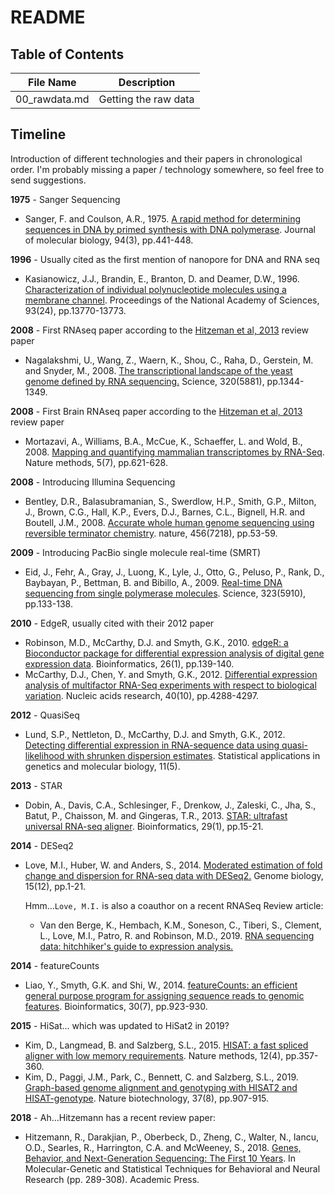 # README

## Table of Contents

| File Name | Description |
| -- | -- |
|00_rawdata.md | Getting the raw data |

## Timeline

Introduction of different technologies and their papers in chronological order. I'm probably missing a paper / technology somewhere, so feel free to send suggestions.

**1975** - Sanger Sequencing

* Sanger, F. and Coulson, A.R., 1975. [A rapid method for determining sequences in DNA by primed synthesis with DNA polymerase](https://www.semanticscholar.org/paper/A-rapid-method-for-determining-sequences-in-DNA-by-Sanger-Coulson/8ae9a57dbb5c0a7bbaa13f0ef3fde7a5cd027cd1). Journal of molecular biology, 94(3), pp.441-448.

**1996** - Usually cited as the first mention of nanopore for DNA and RNA seq

* Kasianowicz, J.J., Brandin, E., Branton, D. and Deamer, D.W., 1996. [Characterization of individual polynucleotide molecules using a membrane channel](https://www.semanticscholar.org/paper/Characterization-of-individual-polynucleotide-using-Kasianowicz-Brandin/4f05f0170b5ca6caabd351e2f6f2b1ec10d8a4a8). Proceedings of the National Academy of Sciences, 93(24), pp.13770-13773.

**2008** - First RNAseq paper according to the [Hitzeman et al, 2013](https://www.semanticscholar.org/paper/Genes%2C-behavior-and-next-generation-RNA-sequencing.-Hitzemann-Bottomly/9c05cc4538a272adc0006a2d3e1967b34ce6d1c8) review paper

* Nagalakshmi, U., Wang, Z., Waern, K., Shou, C., Raha, D., Gerstein, M. and Snyder, M., 2008. [The transcriptional landscape of the yeast genome defined by RNA sequencing.](https://www.semanticscholar.org/paper/The-Transcriptional-Landscape-of-the-Yeast-Genome-Nagalakshmi-Wang/447bf5edc72aa9b8c96f841ff11e8f47e89d2ec4) Science, 320(5881), pp.1344-1349.

**2008** - First Brain RNAseq paper according to the [Hitzeman et al, 2013](https://www.semanticscholar.org/paper/Genes%2C-behavior-and-next-generation-RNA-sequencing.-Hitzemann-Bottomly/9c05cc4538a272adc0006a2d3e1967b34ce6d1c8) review paper

* Mortazavi, A., Williams, B.A., McCue, K., Schaeffer, L. and Wold, B., 2008. [Mapping and quantifying mammalian transcriptomes by RNA-Seq](https://www.semanticscholar.org/paper/Mapping-and-quantifying-mammalian-transcriptomes-by-Mortazavi-Williams/ef117c95b92b68b751143155022a5c1a600afe5c). Nature methods, 5(7), pp.621-628.

**2008** - Introducing Illumina Sequencing

* Bentley, D.R., Balasubramanian, S., Swerdlow, H.P., Smith, G.P., Milton, J., Brown, C.G., Hall, K.P., Evers, D.J., Barnes, C.L., Bignell, H.R. and Boutell, J.M., 2008. [Accurate whole human genome sequencing using reversible terminator chemistry](https://www.semanticscholar.org/paper/Accurate-Whole-Human-Genome-Sequencing-using-Bentley-Balasubramanian/6dad16a6941b204c2f5f95d9cda6d0124d5a1a7b). nature, 456(7218), pp.53-59.

**2009** - Introducing PacBio single molecule real-time (SMRT)

* Eid, J., Fehr, A., Gray, J., Luong, K., Lyle, J., Otto, G., Peluso, P., Rank, D., Baybayan, P., Bettman, B. and Bibillo, A., 2009. [Real-time DNA sequencing from single polymerase molecules](https://www.semanticscholar.org/paper/Real-Time-DNA-Sequencing-from-Single-Polymerase-Eid-Fehr/b0588d6e0753e7e3f82c4aa4f1609764179b12de). Science, 323(5910), pp.133-138.

**2010** - EdgeR, usually cited with their 2012 paper

* Robinson, M.D., McCarthy, D.J. and Smyth, G.K., 2010. [edgeR: a Bioconductor package for differential expression analysis of digital gene expression data](https://www.semanticscholar.org/paper/edgeR%3A-a-Bioconductor-package-for-differential-of-Robinson-McCarthy/ec3d71a2fdd01968a6dc638ee261715a0f118c1e). Bioinformatics, 26(1), pp.139-140.
* McCarthy, D.J., Chen, Y. and Smyth, G.K., 2012. [Differential expression analysis of multifactor RNA-Seq experiments with respect to biological variation](https://www.semanticscholar.org/paper/Differential-expression-analysis-of-multifactor-to-McCarthy-Chen/571c3ea8cabd16ab0ae7a1a3495d3f3aca918e23). Nucleic acids research, 40(10), pp.4288-4297.

**2012** - QuasiSeq

* Lund, S.P., Nettleton, D., McCarthy, D.J. and Smyth, G.K., 2012. [Detecting differential expression in RNA-sequence data using quasi-likelihood with shrunken dispersion estimates](https://www.semanticscholar.org/paper/Detecting-Differential-Expression-in-RNA-sequence-Lund-Nettleton/701cae7fb41417989c384bcd8268a620c4669ca4). Statistical applications in genetics and molecular biology, 11(5).

**2013** - STAR

* Dobin, A., Davis, C.A., Schlesinger, F., Drenkow, J., Zaleski, C., Jha, S., Batut, P., Chaisson, M. and Gingeras, T.R., 2013. [STAR: ultrafast universal RNA-seq aligner](https://www.semanticscholar.org/paper/STAR%3A-ultrafast-universal-RNA-seq-aligner-Dobin-Davis/78ce0c149860363bbbe34306c75a4454ad23828d). Bioinformatics, 29(1), pp.15-21.

**2014** - DESeq2

* Love, M.I., Huber, W. and Anders, S., 2014. [Moderated estimation of fold change and dispersion for RNA-seq data with DESeq2.](https://www.semanticscholar.org/paper/Moderated-estimation-of-fold-change-and-dispersion-Love-Huber/772f5fca88de0f6f38116d73cc32e23efe780a10) Genome biology, 15(12), pp.1-21.

  Hmm...`Love, M.I.` is also a coauthor on a recent RNASeq Review article:

  * Van den Berge, K., Hembach, K.M., Soneson, C., Tiberi, S., Clement, L., Love, M.I., Patro, R. and Robinson, M.D., 2019. [RNA sequencing data: hitchhiker's guide to expression analysis.](https://www.semanticscholar.org/paper/RNA-Sequencing-Data%3A-Hitchhiker's-Guide-to-Analysis-Berge-Hembach/54ffba1e7abd6305f0bd7fcd67d45c202330b25b)

**2014** - featureCounts

* Liao, Y., Smyth, G.K. and Shi, W., 2014. [featureCounts: an efficient general purpose program for assigning sequence reads to genomic features](https://www.semanticscholar.org/paper/featureCounts%3A-an-efficient-general-purpose-program-Liao-Smyth/cdbe8a265ef4bd8350722d2209fc6cc6290da1b3). Bioinformatics, 30(7), pp.923-930.

**2015** - HiSat... which was updated to HiSat2 in 2019?

* Kim, D., Langmead, B. and Salzberg, S.L., 2015. [HISAT: a fast spliced aligner with low memory requirements](https://www.semanticscholar.org/paper/HISAT%3A-a-fast-spliced-aligner-with-low-memory-Kim-Langmead/176490c7bbb20b5a64aca49d9dc3b75bdfd76d67). Nature methods, 12(4), pp.357-360.
* Kim, D., Paggi, J.M., Park, C., Bennett, C. and Salzberg, S.L., 2019. [Graph-based genome alignment and genotyping with HISAT2 and HISAT-genotype](https://www.semanticscholar.org/paper/Graph-based-genome-alignment-and-genotyping-with-Kim-Paggi/189b79cda928d58f695cf8323b9ce2196fc22409). Nature biotechnology, 37(8), pp.907-915.

**2018** - Ah...Hitzemann has a recent review paper:

* Hitzemann, R., Darakjian, P., Oberbeck, D., Zheng, C., Walter, N., Iancu, O.D., Searles, R., Harrington, C.A. and McWeeney, S., 2018. [Genes, Behavior, and Next-Generation Sequencing: The First 10 Years](https://www.semanticscholar.org/paper/Genes%2C-behavior%2C-and-next-generation-sequencing%3A-10-Hitzemann-Darakjian/2da210112b07a00d1eb7bece39536e60cb9f8260). In Molecular-Genetic and Statistical Techniques for Behavioral and Neural Research (pp. 289-308). Academic Press.
